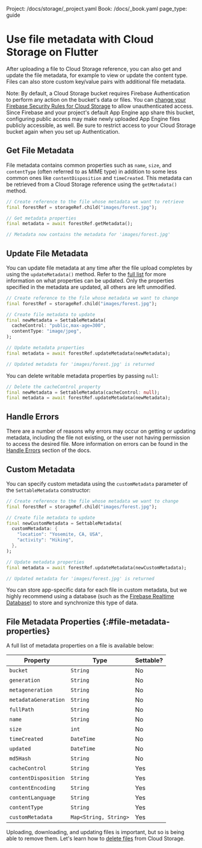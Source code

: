 Project: /docs/storage/_project.yaml
Book: /docs/_book.yaml
page_type: guide

<link rel="stylesheet" type="text/css" href="/styles/docs.css" />

# Use file metadata with Cloud Storage on Flutter

After uploading a file to Cloud Storage reference, you can also get
and update the file metadata, for example to view or update the content type.
Files can also store custom key/value pairs with additional file metadata.

Note: By default, a Cloud Storage bucket requires Firebase Authentication to
perform any action on the bucket's data or files. You can
[change your Firebase Security Rules for Cloud Storage](/docs/storage/security/rules-conditions#public)
to allow unauthenticated access. Since Firebase and your project's default
App Engine app share this bucket, configuring public access may make newly
uploaded App Engine files publicly accessible, as well. Be sure to restrict
access to your Cloud Storage bucket again when you set up Authentication.



## Get File Metadata

File metadata contains common properties such as `name`, `size`, and
`contentType` (often referred to as MIME type) in addition to some less
common ones like `contentDisposition` and `timeCreated`. This metadata can be
retrieved from a Cloud Storage reference using
the `getMetadata()` method.

```dart
// Create reference to the file whose metadata we want to retrieve
final forestRef = storageRef.child("images/forest.jpg");

// Get metadata properties
final metadata = await forestRef.getMetadata();

// Metadata now contains the metadata for 'images/forest.jpg'
```


## Update File Metadata

You can update file metadata at any time after the file upload completes by
using the `updateMetadata()` method. Refer to the
[full list](#file-metadata-properties) for more information on what properties
can be updated. Only the properties specified in the metadata are updated,
all others are left unmodified.

```dart
// Create reference to the file whose metadata we want to change
final forestRef = storageRef.child("images/forest.jpg");

// Create file metadata to update
final newMetadata = SettableMetadata(
  cacheControl: "public,max-age=300",
  contentType: "image/jpeg",
);

// Update metadata properties
final metadata = await forestRef.updateMetadata(newMetadata);

// Updated metadata for 'images/forest.jpg' is returned
```

You can delete writable metadata properties by passing `null`:

```dart
// Delete the cacheControl property
final newMetadata = SettableMetadata(cacheControl: null);
final metadata = await forestRef.updateMetadata(newMetadata);
```


## Handle Errors

There are a number of reasons why errors may occur on getting or updating
metadata, including the file not existing, or the user not having permission
to access the desired file. More information on errors can be found in the
[Handle Errors](handle-errors) section of the docs.

## Custom Metadata

You can specify custom metadata using the `customMetadata` parameter of the
`SettableMetadata` constructor:

```dart
// Create reference to the file whose metadata we want to change
final forestRef = storageRef.child("images/forest.jpg");

// Create file metadata to update
final newCustomMetadata = SettableMetadata(
  customMetadata: {
    "location": "Yosemite, CA, USA",
    "activity": "Hiking",
  },
);

// Update metadata properties
final metadata = await forestRef.updateMetadata(newCustomMetadata);

// Updated metadata for 'images/forest.jpg' is returned
```

You can store app-specific data for each file in custom metadata, but we highly
recommend using a database (such as the
[Firebase Realtime Database](/docs/database/overview)) to store and synchronize this type of
data.


## File Metadata Properties {:#file-metadata-properties}

A full list of metadata properties on a file is available below:

Property             | Type                  | Settable?
---------------------|-----------------------|----------
`bucket`             | `String`              | No
`generation`         | `String`              | No
`metageneration`     | `String`              | No
`metadataGeneration` | `String`              | No
`fullPath`           | `String`              | No
`name`               | `String`              | No
`size`               | `int`                 | No
`timeCreated`        | `DateTime`            | No
`updated`            | `DateTime`            | No
`md5Hash`            | `String`              | No
`cacheControl`       | `String`              | Yes
`contentDisposition` | `String`              | Yes
`contentEncoding`    | `String`              | Yes
`contentLanguage`    | `String`              | Yes
`contentType`        | `String`              | Yes
`customMetadata`     | `Map<String, String>` | Yes

Uploading, downloading, and updating files is important, but so is being able
to remove them. Let's learn how to [delete files](delete-files)
from Cloud Storage.
